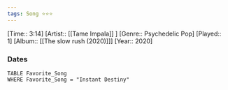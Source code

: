```yaml
---
tags: Song ⭐⭐⭐ 
---
```

[Time:: 3:14]
[Artist:: [[Tame Impala]] ]
[Genre:: Psychedelic Pop]
[Played:: 1]
[Album:: [[The slow rush (2020)]]]
[Year:: 2020]
### Dates
````dataview
TABLE Favorite_Song
WHERE Favorite_Song = "Instant Destiny"
````